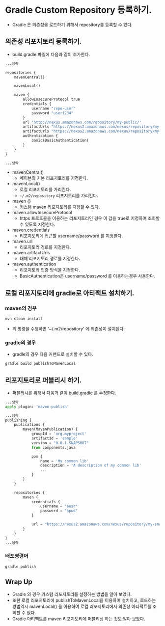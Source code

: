 # Gradle Custom Repository 등록하기. 

- Gradle 은 의존성을 로드하기 위해서 repository를 등록할 수 있다. 

## 의존성 리포지토리 등록하기. 

- build.gradle 파일에 다음과 같이 추가한다. 

```py
...생략

repositories {
	mavenCentral()

	mavenLocal()

	maven {
		allowInsecureProtocol true
		credentials {
			username "repo-user"
			password "user1234"
		}
		url 'http://nexus.amazonaws.com/repository/my-public/'
		artifactUrls "https://nexus2.amazonaws.com/nexus/repository/my-snapshots"
		artifactUrls "https://nexus2.amazonaws.com/nexus/repository/my-release"
		authentication {
			basic(BasicAuthentication)
		}
	}
}

...생략
```

- mavenCentral() 
  - 메이븐의 기본 리포지토리를 지정한다. 
- mavenLocal() 
  - 로컬 리포지토리를 가리킨다. 
  - `~/.m2/repository` 리포지토리를 가리킨다. 
- maven {} 
  - 커스텀 maven 리포지토리를 지정할 수 있다. 
- maven.allowInsecureProtocol
  - https 프로토콜을 이용하는 리포지토리인 경우 이 값을 true로 지정하여 조회할 수 있도록 지정한다. 
- maven.credentials
  - 리포지토리에 접근할 username/password 를 지정한다. 
- maven.url
  - 리포지토리 경로를 지정한다. 
- maven.artifactUrls
  - 대체 리포지토리 경로를 지정한다. 
- maven.authentication
  - 리포지토리 인증 방식을 지정한다. 
  - BasicAuthentication은 username/password 를 이용하는경우 사용한다. 

## 로컬 리포지토리에 gradle로 아티팩트 설치하기. 

### maven의 경우

```py
mvn clean install
```

- 위 명령을 수행하면 '~/.m2/repository' 에 의존성이 설치된다. 

### gradle의 경우 

- gradle의 경우 다음 커맨드로 설치할 수 있다. 
  
```py
gradle build publishToMavenLocal
```

## 리포지토리로 퍼블리시 하기. 

- 퍼블리시를 위해서 다음과 같이 build.gradle 를 수정한다. 

```py
...생략
apply plugin: 'maven-publish'

...생략
publishing {
    publications {
        maven(MavenPublication) {
            groupId = 'org.myproject'
            artifactId = 'sample'
            version = "0.0.1-SNAPSHOT"
            from components.java

            pom {
                name = 'My common lib'
                description = 'A description of my common lib'
                ...
            }
        }
    }

    repositories {
        maven {
            credentials {
                username = "$usr"
                password = "$pwd"
            }

            url = "https://nexus2.amazonaws.com/nexus/repository/my-snapshots"
        }
    }
}
...생략

```

### 배포명령어 

```py
gradle publish
```

## Wrap Up

- Gradle 의 경우 커스텀 리포지토리를 설정하는 방법을 알아 보았다. 
- 또한 로컬 리포지토리에 publishToMavenLocal을 이용하여 설치하고, 로드하는 방법역시 mavenLocal() 을 이용하여 로컬 리포지토리에서 의존성 아티팩트를 조회할 수 있다. 
- Gradle 아티팩트를 maven 리포지토리에 퍼블리싱 하는 것도 알아 보았다.
